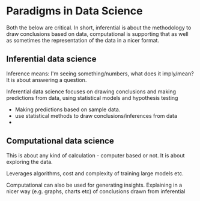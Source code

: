 # Paradigms in Data Science

Both the below are critical. In short, inferential is about the methodology to draw conclusions based on data, computational is supporting that as well as sometimes the representation of the data in a nicer format.

## Inferential data science

Inference means: I'm seeing something/numbers, what does it imply/mean? It is about answering a question.

Inferential data science focuses on drawing conclusions and making predictions from data, using statistical models and hypothesis testing

- Making predictions based on sample data.
- use statistical methods to draw conclusions/inferences from data
- 

## Computational data science

This is about any kind of calculation - computer based or not. It is about exploring the data.

Leverages algorithms, cost and complexity of training large models etc.

Computational can also be used for generating insights. Explaining in a nicer way (e.g. graphs, charts etc) of conclusions drawn from inferential